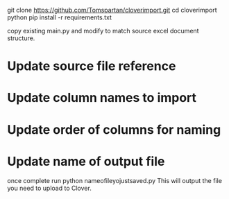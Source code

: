 git clone https://github.com/Tomspartan/cloverimport.git
cd cloverimport
python pip install -r requirements.txt

copy existing main.py and modify to match source excel document structure. 

# Update source file reference
# Update column names to import
# Update order of columns for naming
# Update name of output file

once complete run python nameofileyojustsaved.py 
This will output the file you need to upload to Clover. 
